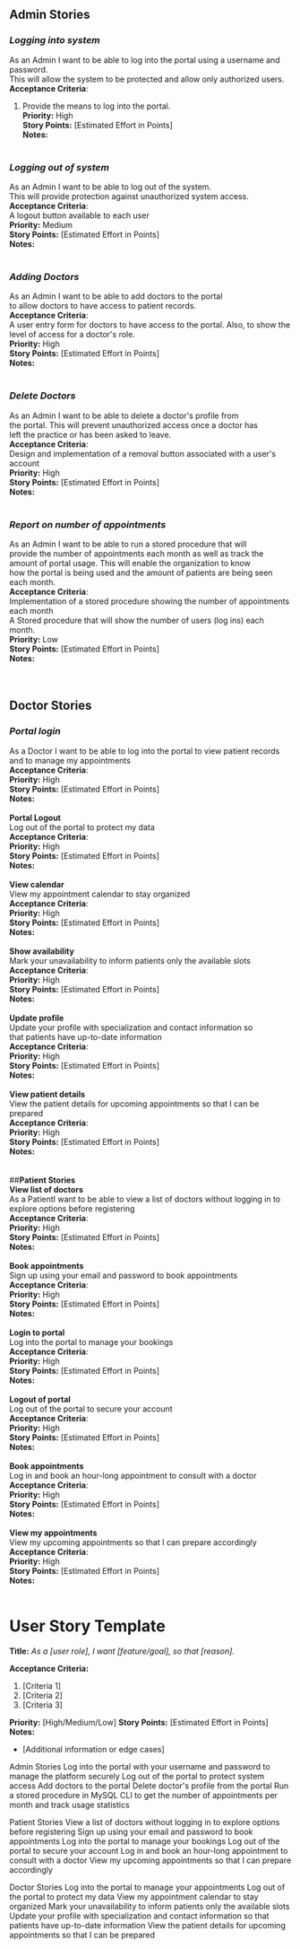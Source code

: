 ## **Admin Stories**<br>

### _Logging into system_<br>
As an Admin I want to be able to log into the portal using a username and password.<br>
This will allow the system to be protected and allow only authorized users.<br>
**Acceptance Criteria**:<br>
1. Provide the means to log into the portal.<br>
**Priority:** High<br>
**Story Points:** [Estimated Effort in Points]<br>
**Notes:**<br>
   <br>

### _Logging out of system_<br>
As an Admin I want to be able to log out of the system.<br>
This will provide protection against unauthorized system access.<br>
**Acceptance Criteria**:<br>
A logout button available to each user<br>
   **Priority:** Medium<br>
   **Story Points:** [Estimated Effort in Points]<br>
   **Notes:**<br>
   <br>

### _Adding Doctors_<br>
As an Admin I want to be able to add doctors to the portal<br>
to allow doctors to have access to patient records.<br>
**Acceptance Criteria**:<br>
A user entry form for doctors to have access to the portal.  Also, to show the<br> 
level of access for a doctor's role.<br>
**Priority:** High<br>
**Story Points:** [Estimated Effort in Points]<br>
**Notes:**<br>
   <br>

### _Delete Doctors_<br>
As an Admin I want to be able to delete a doctor's profile from<br>
the portal.  This will prevent unauthorized access once a doctor has<br> 
left the practice or has been asked to leave.<br>
**Acceptance Criteria**:<br>
Design and implementation of a removal button associated with a user's account<br>
**Priority:** High<br>
**Story Points:** [Estimated Effort in Points]<br>
**Notes:**<br>
   <br>

### _Report on number of appointments_<br>
As an Admin I want to be able to run a stored procedure that will<br>
provide the number of appointments each month as well as track the <br>
amount of portal usage.  This will enable the organization to know<br>
how the portal is being used and the amount of patients are being seen<br>
each month.<br>
**Acceptance Criteria**:<br>
Implementation of a stored procedure showing the number of appointments each month<br>
A Stored procedure that will show the number of users (log ins) each month.<br>
**Priority:** Low<br>
**Story Points:** [Estimated Effort in Points]<br>
**Notes:**<br>
   <br>
   <br>

## **Doctor Stories**<br>

### _**Portal login**_<br>
As a Doctor I want to be able to log into the portal to view patient records<br>
and to manage my appointments<br>
**Acceptance Criteria**:<br>
**Priority:** High<br>
**Story Points:** [Estimated Effort in Points]<br>
**Notes:**<br>
   <br>
**Portal Logout**<br>
Log out of the portal to protect my data<br>
**Acceptance Criteria**:<br>
**Priority:** High<br>
**Story Points:** [Estimated Effort in Points]<br>
**Notes:**<br>
   <br>
**View calendar**<br>
View my appointment calendar to stay organized<br>
**Acceptance Criteria**:<br>
**Priority:** High<br>
**Story Points:** [Estimated Effort in Points]<br>
**Notes:**<br>
   <br>
**Show availability**<br>
Mark your unavailability to inform patients only the available slots<br>
**Acceptance Criteria**:<br>
**Priority:** High<br>
**Story Points:** [Estimated Effort in Points]<br>
**Notes:**<br>
   <br>
**Update profile**<br>
Update your profile with specialization and contact information so<br>
that patients have up-to-date information<br>
**Acceptance Criteria**:<br>
**Priority:** High<br>
**Story Points:** [Estimated Effort in Points]<br>
**Notes:**<br>
   <br>
**View patient details**<br>
View the patient details for upcoming appointments so that I can be prepared<br>
**Acceptance Criteria**:<br>
**Priority:** High<br>
**Story Points:** [Estimated Effort in Points]<br>
**Notes:**<br>
   <br>
   <br>
##**Patient Stories**<br>
**View list of doctors**<br>
As a PatientI want to be able to view a list of doctors without logging in to explore options before registering<br>
**Acceptance Criteria**:<br>
**Priority:** High<br>
**Story Points:** [Estimated Effort in Points]<br>
**Notes:**<br>
   <br>
**Book appointments**<br>
Sign up using your email and password to book appointments<br>
**Acceptance Criteria**:<br>
**Priority:** High<br>
**Story Points:** [Estimated Effort in Points]<br>
**Notes:**<br>
   <br>
**Login to portal**<br>
Log into the portal to manage your bookings<br>
**Acceptance Criteria**:<br>
**Priority:** High<br>
**Story Points:** [Estimated Effort in Points]<br>
**Notes:**<br>
   <br>
**Logout of portal**<br>
Log out of the portal to secure your account<br>
**Acceptance Criteria**:<br>
**Priority:** High<br>
**Story Points:** [Estimated Effort in Points]<br>
**Notes:**<br>
   <br>
**Book appointments**<br>
Log in and book an hour-long appointment to consult with a doctor<br>
**Acceptance Criteria**:<br>
**Priority:** High<br>
**Story Points:** [Estimated Effort in Points]<br>
**Notes:**<br>
   <br>
**View my appointments**<br>
View my upcoming appointments so that I can prepare accordingly<br>
**Acceptance Criteria**:<br>
**Priority:** High<br>
**Story Points:** [Estimated Effort in Points]<br>
**Notes:**<br>
   <br>
# User Story Template

**Title:**
_As a [user role], I want [feature/goal], so that [reason]._

**Acceptance Criteria:**
1. [Criteria 1]
2. [Criteria 2]
3. [Criteria 3]

**Priority:** [High/Medium/Low]
**Story Points:** [Estimated Effort in Points]
**Notes:**
- [Additional information or edge cases]
 
Admin Stories
Log into the portal with your username and password to manage the platform securely
Log out of the portal to protect system access
Add doctors to the portal
Delete doctor's profile from the portal
Run a stored procedure in MySQL CLI to get the number of appointments per month and track usage statistics

Patient Stories
View a list of doctors without logging in to explore options before registering
Sign up using your email and password to book appointments
Log into the portal to manage your bookings
Log out of the portal to secure your account
Log in and book an hour-long appointment to consult with a doctor
View my upcoming appointments so that I can prepare accordingly

Doctor Stories
Log into the portal to manage your appointments
Log out of the portal to protect my data
View my appointment calendar to stay organized
Mark your unavailability to inform patients only the available slots
Update your profile with specialization and contact information so that patients have up-to-date information
View the patient details for upcoming appointments so that I can be prepared
